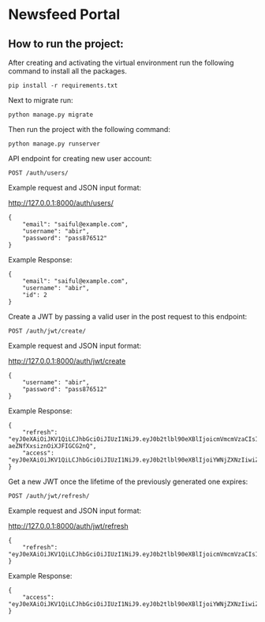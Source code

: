 # Newsfeed Portal
## How to run the project:

After creating and activating the virtual environment run the following command to install all the packages.

`pip install -r requirements.txt`

Next to migrate run:

`python manage.py migrate`

Then run the project with the following command:

`python manage.py runserver`

API endpoint for creating new user account:

``POST /auth/users/``

Example request and JSON input format:

http://127.0.0.1:8000/auth/users/

```
{
    "email": "saiful@example.com",
    "username": "abir",
    "password": "pass876512"
}
```

Example Response:

```
{
    "email": "saiful@example.com",
    "username": "abir",
    "id": 2
}
```
Create a JWT by passing a valid user in the post request to this endpoint:

``POST /auth/jwt/create/``

Example request and JSON input format:

http://127.0.0.1:8000/auth/jwt/create

```
{
    "username": "abir",
    "password": "pass876512"
}
```
Example Response:

```
{
    "refresh": "eyJ0eXAiOiJKV1QiLCJhbGciOiJIUzI1NiJ9.eyJ0b2tlbl90eXBlIjoicmVmcmVzaCIsImV4cCI6MTYxNzg4ODc0MCwianRpIjoiNmM1NWFmM2UzZDkyNDI0YjhkYmI5YWZjY2NhOGRlMzgiLCJ1c2VyX2lkIjoxfQ.LeVIkhALBIYn3l8bbxF-aeZNfXxsiznOiXJFIGCG2nQ",
    "access": "eyJ0eXAiOiJKV1QiLCJhbGciOiJIUzI1NiJ9.eyJ0b2tlbl90eXBlIjoiYWNjZXNzIiwiZXhwIjoxNjE3ODAyNjQwLCJqdGkiOiI4YjY4NDNmODhhNTM0MmVlODJlNzI4NWVlNTM3MzVlNyIsInVzZXJfaWQiOjF9.K13yK9aKVHZjqpDbk9gz__njqEmR6bbwFrYFMSRkkOU"
}
```
Get a new JWT once the lifetime of the previously generated one expires:

``POST /auth/jwt/refresh/``

Example request and JSON input format:

http://127.0.0.1:8000/auth/jwt/refresh

```
{
    "refresh": "eyJ0eXAiOiJKV1QiLCJhbGciOiJIUzI1NiJ9.eyJ0b2tlbl90eXBlIjoicmVmcmVzaCIsImV4cCI6MTYxNzkwNzM0NywianRpIjoiOGM4ZTE3Yzg4MTJhNDc0NTg0ZjE2YzRiNzA0YTgwOTYiLCJ1c2VyX2lkIjoxfQ.WNU2cnB5N5IGUIrNudmuQHfi1VqLLTiYHxjRB3Vmzew"
}
```
Example Response:

```
{
    "access": "eyJ0eXAiOiJKV1QiLCJhbGciOiJIUzI1NiJ9.eyJ0b2tlbl90eXBlIjoiYWNjZXNzIiwiZXhwIjoxNjE3ODIxMjcyLCJqdGkiOiIyNDNmZTJiYzUxNDk0MjIyODc1OTdmNGFlYjhhYzYyMyIsInVzZXJfaWQiOjF9.YYfAiKo9sqT3Q1eXAIWDa_LaXKyyxZ6AeBU9qYzoTWM"
}
```
